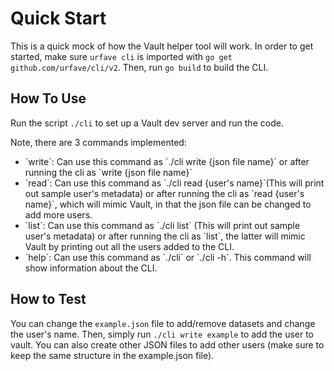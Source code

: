 # Quick Start

This is a quick mock of how the Vault helper tool will work.
In order to get started, make sure `urfave cli` is imported with `go get github.com/urfave/cli/v2`.
Then, run `go build` to build the CLI.

## How To Use

Run the script `./cli` to set up a Vault dev server and run the code.

Note, there are 3 commands implemented:
<ul>
<li>`write`: Can use this command as `./cli write {json file name}` or after running the cli as `write {json file name}`</li>
<li>`read`: Can use this command as `./cli read {user's name}`(This will print out sample user's metadata) or after running the cli as `read {user's name}`, which will mimic Vault, in that the json file can be changed to add more users.</li>
<li>`list`: Can use this command as `./cli list` (This will print out sample user's metadata) or after running the cli as `list`, the latter will mimic Vault by printing out all the users added to the CLI.</li>
<li>`help`: Can use this command as `./cli` or `./cli -h`. This command will show information about the CLI.</li>
</ul>

## How to Test

You can change the `example.json` file to add/remove datasets and change the user's name. Then, simply run `./cli write example` to add the user to vault. You can also create other JSON files to add other users (make sure to keep the same structure in the example.json file).